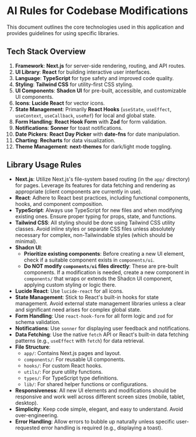 # AI Rules for Codebase Modifications

This document outlines the core technologies used in this application and provides guidelines for using specific libraries.

## Tech Stack Overview

1.  **Framework**: **Next.js** for server-side rendering, routing, and API routes.
2.  **UI Library**: **React** for building interactive user interfaces.
3.  **Language**: **TypeScript** for type safety and improved code quality.
4.  **Styling**: **Tailwind CSS** for utility-first CSS styling.
5.  **UI Components**: **Shadcn UI** for pre-built, accessible, and customizable UI components.
6.  **Icons**: **Lucide React** for vector icons.
7.  **State Management**: Primarily **React Hooks** (`useState`, `useEffect`, `useContext`, `useCallback`, `useRef`) for local and global state.
8.  **Form Handling**: **React Hook Form** with **Zod** for form validation.
9.  **Notifications**: **Sonner** for toast notifications.
10. **Date Pickers**: **React Day Picker** with **date-fns** for date manipulation.
11. **Charting**: **Recharts** for data visualization.
12. **Theme Management**: **next-themes** for dark/light mode toggling.

## Library Usage Rules

*   **Next.js**: Utilize Next.js's file-system based routing (in the `app/` directory) for pages. Leverage its features for data fetching and rendering as appropriate (client components are currently in use).
*   **React**: Adhere to React best practices, including functional components, hooks, and component composition.
*   **TypeScript**: Always use TypeScript for new files and when modifying existing ones. Ensure proper typing for props, state, and functions.
*   **Tailwind CSS**: All styling should be done using Tailwind CSS utility classes. Avoid inline styles or separate CSS files unless absolutely necessary for complex, non-Tailwindable styles (which should be minimal).
*   **Shadcn UI**:
    *   **Prioritize existing components**: Before creating a new UI element, check if a suitable component exists in `components/ui`.
    *   **Do NOT modify `components/ui` files directly**: These are pre-built components. If a modification is needed, create a new component in `components/` that wraps or extends the Shadcn UI component, applying custom styling or logic there.
*   **Lucide React**: Use `lucide-react` for all icons.
*   **State Management**: Stick to React's built-in hooks for state management. Avoid external state management libraries unless a clear and significant need arises for complex global state.
*   **Form Handling**: Use `react-hook-form` for all form logic and `zod` for schema validation.
*   **Notifications**: Use `sonner` for displaying user feedback and notifications.
*   **Data Fetching**: Use the native `fetch` API or React's built-in data fetching patterns (e.g., `useEffect` with `fetch`) for data retrieval.
*   **File Structure**:
    *   `app/`: Contains Next.js pages and layout.
    *   `components/`: For reusable UI components.
    *   `hooks/`: For custom React hooks.
    *   `utils/`: For pure utility functions.
    *   `types/`: For TypeScript type definitions.
    *   `lib/`: For shared helper functions or configurations.
*   **Responsiveness**: All new UI elements and modifications should be responsive and work well across different screen sizes (mobile, tablet, desktop).
*   **Simplicity**: Keep code simple, elegant, and easy to understand. Avoid over-engineering.
*   **Error Handling**: Allow errors to bubble up naturally unless specific user-requested error handling is required (e.g., displaying a toast).